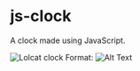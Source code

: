 # js-clock
A clock made using JavaScript.

![Lolcat clock](./assets/logo.png)
Format: ![Alt Text](./assets/logo.png)